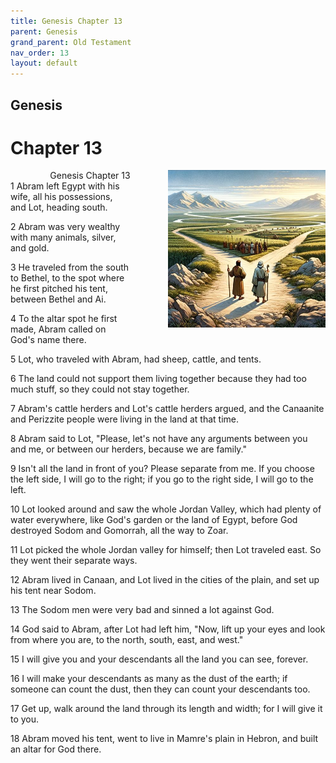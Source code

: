 ```yaml
---
title: Genesis Chapter 13
parent: Genesis
grand_parent: Old Testament
nav_order: 13
layout: default
---
```


## Genesis

# Chapter 13

<div style="clear: both; text-align: right;">
    <div style="max-width: 50%; height: auto; float: right; margin: 0 0 10px 10px; padding-left: 10%;">
        <img src="/assets/Image/Genesis/500/13.jpg" alt="Genesis Chapter 13" class="chapter-image">
    </div>
    <figcaption style="font-size: 14px; text-align: right;">Genesis Chapter 13</figcaption>
</div>
1 Abram left Egypt with his wife, all his possessions, and Lot, heading south.

2 Abram was very wealthy with many animals, silver, and gold.

3 He traveled from the south to Bethel, to the spot where he first pitched his tent, between Bethel and Ai.

4 To the altar spot he first made, Abram called on God's name there.

5 Lot, who traveled with Abram, had sheep, cattle, and tents.

6 The land could not support them living together because they had too much stuff, so they could not stay together.

7 Abram's cattle herders and Lot's cattle herders argued, and the Canaanite and Perizzite people were living in the land at that time.

8 Abram said to Lot, "Please, let's not have any arguments between you and me, or between our herders, because we are family."

9 Isn't all the land in front of you? Please separate from me. If you choose the left side, I will go to the right; if you go to the right side, I will go to the left.

10 Lot looked around and saw the whole Jordan Valley, which had plenty of water everywhere, like God's garden or the land of Egypt, before God destroyed Sodom and Gomorrah, all the way to Zoar.

11 Lot picked the whole Jordan valley for himself; then Lot traveled east. So they went their separate ways.

12 Abram lived in Canaan, and Lot lived in the cities of the plain, and set up his tent near Sodom.

13 The Sodom men were very bad and sinned a lot against God.

14 God said to Abram, after Lot had left him, "Now, lift up your eyes and look from where you are, to the north, south, east, and west."

15 I will give you and your descendants all the land you can see, forever.

16 I will make your descendants as many as the dust of the earth; if someone can count the dust, then they can count your descendants too.

17 Get up, walk around the land through its length and width; for I will give it to you.

18 Abram moved his tent, went to live in Mamre's plain in Hebron, and built an altar for God there.


